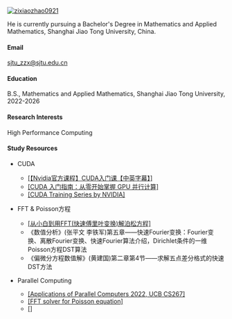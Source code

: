 

[![zixiaozhao0921](https://img.shields.io/badge/zixiaozhao0921-github-blue?logo=github)](https://github.com/zixiaozhao0921)

He is currently pursuing a Bachelor's Degree in Mathematics and Applied Mathematics, Shanghai Jiao Tong University, China.



#### Email
sjtu_zzx@sjtu.edu.cn

#### Education
B.S., Mathematics and Applied Mathematics, Shanghai Jiao Tong University, 2022-2026

#### Research Interests
High Performance Computing

#### Study Resources

- CUDA

	- [[【Nvidia官方课程】CUDA入门课【中英字幕】]](https://www.bilibili.com/video/BV1JJ4m1P7xW/?spm_id_from=333.337.search-card.all.click&vd_source=b2fcf1c28abf8bb0d1f1c65bb8775bd0)
	- [[CUDA 入门指南：从零开始掌握 GPU 并行计算]](https://blog.csdn.net/weixin_47231119/article/details/146244732)
	- [[CUDA Training Series by NVIDIA]](https://www.olcf.ornl.gov/cuda-training-series/)

- FFT & Poisson方程

	- [[从小白到用FFT(快速傅里叶变换)解泊松方程]](https://zhuanlan.zhihu.com/p/391398462)
	- 《数值分析》(张平文 李铁军)第五章——快速Fourier变换：Fourier变换、离散Fourier变换、快速Fourier算法介绍，Dirichlet条件的一维Poisson方程DST算法
	- 《偏微分方程数值解》(黄建国)第二章第4节——求解五点差分格式的快速DST方法

- Parallel Computing

	- [[Applications of Parallel Computers 2022, UCB CS267]](https://sites.google.com/lbl.gov/cs267-spr2022)
	- [[FFT solver for Poisson equation]](https://youjunhu.github.io/research_notes/particle_simulation/particle_simulationsu24.html)
	- [[]]()

	





